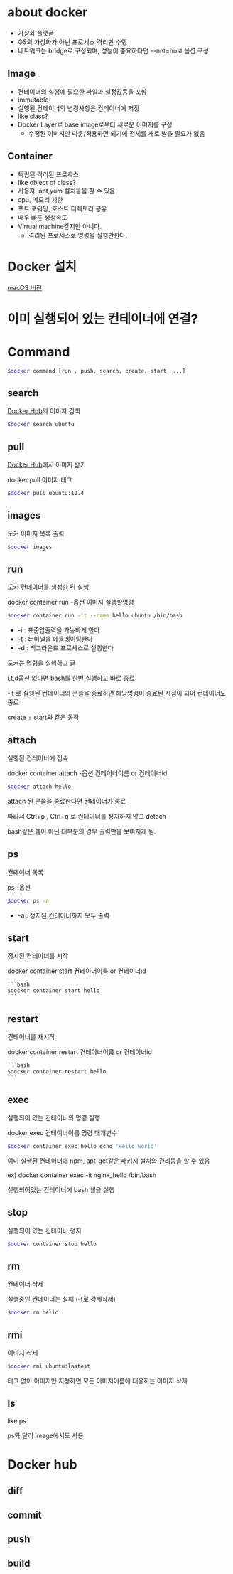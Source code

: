 # about docker
* 가상화 플랫폼
* OS의 가상화가 아닌 프로세스 격리만 수행
* 네트워크는 bridge로 구성되며, 성능이 중요하다면 --net=host 옵션 구성

## Image

* 컨테이너의 실행에 필요한 파일과 설정값등을 포함
* immutable
* 실행된 컨테이너의 변경사항은 컨테이너에 저장 
* like class?
* Docker Layer로 base image로부터 새로운 이미지를 구성
  * 수정된 이미지만 다운/적용하면 되기에 전체를 새로 받을 필요가 없음

## Container

* 독립된 격리된 프로세스
* like object of class?
* 사용자, apt,yum 설치등을 할 수 있음
* cpu, 메모리 제한
* 포트 포워딩, 호스트 디렉토리 공유
* 매우 빠른 생성속도
* Virtual machine같지만 아니다.
  * 격리된 프로세스로 명령을 실행만한다.

# Docker 설치


 [macOS 버전](https://hub.docker.com/editions/community/docker-ce-desktop-mac/)

# 이미 실행되어 있는 컨테이너에 연결?


# Command

```bash
$docker command [run , push, search, create, start, ...]

```

## search
[Docker Hub](https://hub.docker.com/)의 이미지 검색
    
```bash
$docker search ubuntu
```

## pull
[Docker Hub](https://hub.docker.com/)에서 이미지 받기
    
docker pull 이미지:태그

```bash
$docker pull ubuntu:10.4
```

## images
도커 이미지 목록 출력

```bash
$docker images
```

## run
도커 컨테이너를 생성한 뒤 실행

docker container run -옵션 이미지 실행할명령

```bash
$docker container run -it --name hello ubuntu /bin/bash
```

* -i : 표준입출력을 가능하게 한다
* -t : 터미널을 에뮬레이팅한다
* -d : 백그라운드 프로세스로 실행한다

도커는 명령을 실행하고 끝

i,t,d옵션 없다면 bash를 한번 실행하고 바로 종료

-it 로 실행된 컨테이너의 콘솔을 종료하면 해당명령이 종료된 시점이 되어 컨테이너도 종료

create + start와 같은 동작

## attach

실행된 컨테이너에 접속

docker container attach -옵션 컨테이너이름 or 컨테이너id

```bash
$docker attach hello
```
attach 된 콘솔을 종료한다면 컨테이너가 종료 

따라서 Ctrl+p , Ctrl+q 로 컨테이너를 정지하지 않고 detach

bash같은 쉘이 아닌 대부분의 경우 출력만을 보여지게 됨.

## ps

컨테이너 목록

ps -옵션

```bash
$docker ps -a
```

* -a : 정지된 컨테이너까지 모두 출력


## start

정지된 컨테이너를 시작

docker container start 컨테이너이름 or 컨테이너id

    ```bash
    $docker container start hello
    ```

## restart

컨테이너를 재시작

docker container restart 컨테이너이름 or 컨테이너id

    ```bash
    $docker container restart hello
    ```


## exec

실행되어 있는 컨테이너의 명령 실행

docker exec 컨테이너이름 명령 매개변수

```bash
$docker container exec hello echo 'Hello world'
```

이미 실행된 컨테이너에 npm, apt-get같은 패키지 설치와 관리등을 할 수 있음

ex) docker container exec -it nginx_hello /bin/bash 

실행되어있는 컨테이너에 bash 쉘을 실행

## stop

실행되어 있는 컨테이너 정지

```bash
$docker container stop hello
```

## rm

컨테이너 삭제

실행중인 컨테이너는 실패 (-f로 강제삭제)

```bash
$docker rm hello
```

## rmi

이미지 삭제

```bash
$docker rmi ubuntu:lastest
```

태그 없이 이미지만 지정하면 모든 이미지이름에 대응하는 이미지 삭제

## ls

like ps

ps와 달리 image에서도 사용

# Docker hub

## diff

## commit

## push

## build